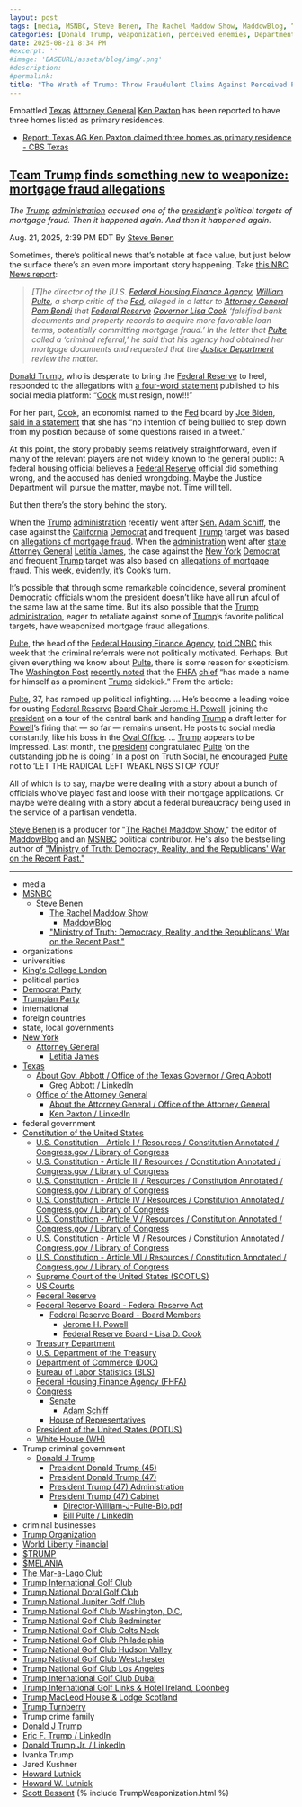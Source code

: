 ```yaml
---
layout: post
tags: [media, MSNBC, Steve Benen, The Rachel Maddow Show, MaddowBlog, “Ministry of Truth –  Democracy Reality and the Republicans’ War on the Recent Past.”, organizations, universities, King’s College London, political parties, Democrat Party, Trumpian Party, international, foreign countries, state local governments, New York, Attorney General, Letitia James, Texas, About Gov. Abbott / Office of the Texas Governor / Greg Abbott, Greg Abbott / LinkedIn, Office of the Attorney General, About the Attorney General / Office of the Attorney General, Ken Paxton / LinkedIn, federal government, Constitution of the United States, U.S. Constitution - Article I / Resources / Constitution Annotated / Congress.gov / Library of Congress, U.S. Constitution - Article II / Resources / Constitution Annotated / Congress.gov / Library of Congress, U.S. Constitution - Article III / Resources / Constitution Annotated / Congress.gov / Library of Congress, U.S. Constitution - Article IV / Resources / Constitution Annotated / Congress.gov / Library of Congress, U.S. Constitution - Article V / Resources / Constitution Annotated / Congress.gov / Library of Congress, U.S. Constitution - Article VI / Resources / Constitution Annotated / Congress.gov / Library of Congress, U.S. Constitution - Article VII / Resources / Constitution Annotated / Congress.gov / Library of Congress, Supreme Court of the United States (SCOTUS), US Courts, Federal Reserve, Federal Reserve Board - Federal Reserve Act, Federal Reserve Board - Board Members, Jerome H. Powell, Federal Reserve Board - Lisa D. Cook, Treasury Department, U.S. Department of the Treasury, Department of Commerce (DOC), Bureau of Labor Statistics (BLS), Federal Housing Finance Agency (FHFA), Congress, Senate, Adam Schiff, House of Representatives, President of the United States (POTUS), White House (WH), Trump criminal government, Donald J Trump, President Donald Trump (45), President Donald Trump (47), President Trump (47) Administration, President Trump (47) Cabinet, Director-William-J-Pulte-Bio.pdf, Bill Pulte / LinkedIn, criminal businesses, Trump Organization, World Liberty Financial, $TRUMP, $MELANIA, The Mar-a-Lago Club, Trump International Golf Club, Trump National Doral Golf Club, Trump National Jupiter Golf Club, Trump National Golf Club Washington D.C., Trump National Golf Club Bedminster, Trump National Golf Club Colts Neck, Trump National Golf Club Philadelphia, Trump National Golf Club Hudson Valley, Trump National Golf Club Westchester, Trump National Golf Club Los Angeles, Trump International Golf Club Dubai, Trump International Golf Links & Hotel Ireland Doonbeg, Trump MacLeod House & Lodge Scotland, Trump Turnberry, Trump crime family, Donald J Trump, Eric F. Trump / LinkedIn, Donald Trump Jr. / LinkedIn, Ivanka Trump, Jared Kushner, Howard Lutnick, Howard W. Lutnick, Scott Bessent]
categories: [Donald Trump, weaponization, perceived enemies, Department of Justice (DOJ), Pam Bondi, Federal Housing Finance Agency (FHFA), Bill Pulte]
date: 2025-08-21 8:34 PM
#excerpt: ''
#image: 'BASEURL/assets/blog/img/.png'
#description:
#permalink:
title: "The Wrath of Trump: Throw Fraudulent Claims Against Perceived Political Enemies"
---
```


Embattled [Texas](https://www.texas.gov/) [Attorney General](https://www.texasattorneygeneral.gov/) [Ken Paxton](https://www.texasattorneygeneral.gov/about-office) has been reported to have three homes listed as primary residences. 

- [Report: Texas AG Ken Paxton claimed three homes as primary residence - CBS Texas](https://www.cbsnews.com/texas/news/ken-angela-paxton-mortgage-primary-residence-homestead-exemption/)

## [Team Trump finds something new to weaponize: mortgage fraud allegations](https://www.msnbc.com/rachel-maddow-show/maddowblog/team-trump-finds-something-new-weaponize-mortgage-fraud-allegations-rcna226381)

*The [Trump](https://www.donaldjtrump.com/) [administration](https://www.whitehouse.gov/administration/) accused one of the [president](https://www.whitehouse.gov/)’s political targets of mortgage fraud. Then it happened again. And then it happened again.*

Aug. 21, 2025, 2:39 PM EDT
By [Steve Benen](https://www.msnbc.com/author/steve-benen-ncpn433601)

Sometimes, there’s political news that’s notable at face value, but just below the surface there’s an even more important story happening. Take [this NBC News report](https://www.nbcnews.com/business/economy/trump-lisa-cook-federal-reserve-feud-flares-up-rcna226049):

> *[T]he director of the [U.S. [Federal Housing Finance Agency](https://www.fhfa.gov/), [William Pulte](https://www.fhfa.gov/about/leadership/william-j-pulte), a sharp critic of the [Fed](https://www.federalreserve.gov/), alleged in a letter to [Attorney General](https://www.justice.gov/) [Pam Bondi](https://www.justice.gov/ag/staff-profile/meet-attorney-general/) that [Federal Reserve](https://www.federalreserve.gov/) [Governor Lisa Cook](https://www.federalreserve.gov/aboutthefed/bios/board/cook.htm) ‘falsified bank documents and property records to acquire more favorable loan terms, potentially committing mortgage fraud.’ In the letter that [Pulte](https://www.fhfa.gov/about/leadership/william-j-pulte) called a ‘criminal referral,’ he said that his agency had obtained her mortgage documents and requested that the [Justice Department](https://www.justice.gov/) review the matter.*

[Donald Trump](https://www.donaldjtrump.com/), who is desperate to bring the [Federal Reserve](https://www.federalreserve.gov/) to heel, responded to the allegations with [a four-word statement](https://truthsocial.com/@realDonaldTrump](https://www.donaldjtrump.com/)/115061104213677946) published to his social media platform: “[Cook](https://www.federalreserve.gov/aboutthefed/bios/board/cook.htm) must resign, now!!!”

For her part, [Cook](https://www.federalreserve.gov/aboutthefed/bios/board/cook.htm), an economist named to the [Fed](https://www.federalreserve.gov/) board by [Joe Biden](https://bidenwhitehouse.archives.gov/), [said in a statement](https://www.nbcnews.com/politics/trump-administration/live-blog/trump-russia-ukraine-texas-redistricting-dc-israel-gaza-live-updates-rcna225398/rcrd86836?canonicalCard=true) that she has “no intention of being bullied to step down from my position because of some questions raised in a tweet.”

At this point, the story probably seems relatively straightforward, even if many of the relevant players are not widely known to the general public: A federal housing official believes a [Federal Reserve](https://www.federalreserve.gov/) official did something wrong, and the accused has denied wrongdoing. Maybe the Justice Department will pursue the matter, maybe not. Time will tell.

But then there’s the story behind the story.

When the [Trump](https://www.donaldjtrump.com/) [administration](https://www.whitehouse.gov/administration/) recently went after [Sen.](https://www.senate.gov/) [Adam Schiff](https://www.schiff.senate.gov/), the case against the [California](https://www.ca.gov/) [Democrat](https://www.democrats.org/) and frequent [Trump](https://www.donaldjtrump.com/) target was based on [allegations of mortgage fraud](https://www.msnbc.com/rachel-maddow-show/maddowblog/adam-schiff-donald-trump-mortgage-fraud-claim-rcna220584). When the [administration](https://www.whitehouse.gov/administration/) went after [state Attorney General](https://ag.ny.gov/) [Letitia James](https://ag.ny.gov/about/meet-letitia-james), the case against the [New York](https://www.ny.gov/) [Democrat](https://www.democrats.org/) and frequent [Trump](https://www.donaldjtrump.com/) target was also based on [allegations of mortgage fraud](https://www.nbcnews.com/politics/justice-department/doj-opens-investigation-new-york-ags-office-brought-fraud-case-trump-rcna223731). This week, evidently, it’s [Cook](https://www.federalreserve.gov/aboutthefed/bios/board/cook.htm)’s turn.

It’s possible that through some remarkable coincidence, several prominent [Democratic](https://www.democrats.org/) officials whom the [president](https://www.whitehouse.gov/) doesn’t like have all run afoul of the same law at the same time. But it’s also possible that the [Trump](https://www.donaldjtrump.com/) [administration](https://www.whitehouse.gov/administration/), eager to retaliate against some of [Trump](https://www.donaldjtrump.com/)’s favorite political targets, have weaponized mortgage fraud allegations.

[Pulte](https://www.fhfa.gov/about/leadership/william-j-pulte), the head of the [Federal Housing Finance Agency](https://www.fhfa.gov/), [told CNBC](https://www.cnbc.com/video/2025/08/20/fhfa-director-bill-pulte-trump-should-fire-feds-cook-over-claims-of-mortgage-fraud.html) this week that the criminal referrals were not politically motivated. Perhaps. But given everything we know about [Pulte](https://www.fhfa.gov/about/leadership/william-j-pulte), there is some reason for skepticism. The [Washington Post](https://www.washingtonpost.com/) [recently noted](https://www.washingtonpost.com/business/2025/08/07/bill-pulte-trump-powell/) that the [FHFA](https://www.fhfa.gov/) [chief](https://www.fhfa.gov/about/leadership/william-j-pulte/) “has made a name for himself as a prominent [Trump](https://www.donaldjtrump.com/) sidekick.” From the article:

[Pulte](https://www.fhfa.gov/about/leadership/william-j-pulte), 37, has ramped up political infighting. ... He’s become a leading voice for ousting [Federal Reserve](https://www.federalreserve.gov/) [Board Chair Jerome H. Powell](https://www.federalreserve.gov/aboutthefed/bios/board/powell.htm), joining the [president](https://www.whitehouse.gov/) on a tour of the central bank and handing [Trump](https://www.donaldjtrump.com/) a draft letter for [Powell](https://www.federalreserve.gov/aboutthefed/bios/board/powell.htm)’s firing that — so far — remains unsent. He posts to social media constantly, like his boss in the [Oval Office](https://www.whitehouse.gov/). ... [Trump](https://www.donaldjtrump.com/) appears to be impressed. Last month, the [president](https://www.whitehouse.gov/) congratulated [Pulte](https://www.fhfa.gov/about/leadership/william-j-pulte) ‘on the outstanding job he is doing.’ In a post on Truth Social, he encouraged [Pulte](https://www.fhfa.gov/about/leadership/william-j-pulte) not to ‘LET THE RADICAL LEFT WEAKLINGS STOP YOU!’

All of which is to say, maybe we’re dealing with a story about a bunch of officials who’ve played fast and loose with their mortgage applications. Or maybe we’re dealing with a story about a federal bureaucracy being used in the service of a partisan vendetta.

[Steve Benen](https://www.msnbc.com/author/steve-benen-ncpn433601) is a producer for "[The Rachel Maddow Show](https://www.msnbc.com/rachel-maddow-show)," the editor of [MaddowBlog](https://www.msnbc.com/rachel-maddow-show) and an [MSNBC](https://www.msnbc.com/) political contributor. He's also the bestselling author of ["Ministry of Truth: Democracy, Reality, and the Republicans' War on the Recent Past."](https://www.harpercollins.com/products/ministry-of-truth-steve-benen)

----
- media
- [MSNBC](https://www.msnbc.com/)
    - Steve Benen
        - [The Rachel Maddow Show](https://www.msnbc.com/rachel-maddow-show)
            - [MaddowBlog](https://www.msnbc.com/rachel-maddow-show) 
        - ["Ministry of Truth: Democracy, Reality, and the Republicans' War on the Recent Past."](https://www.harpercollins.com/products/ministry-of-truth-steve-benen)
- organizations 
- universities 
- [King's College London](https://www.kcl.ac.uk/index)
- political parties 
- [Democrat Party](https://www.democrats.org/)
- [Trumpian Party](https://www.gop.com/)
- international 
- foreign countries
- state, local governments 
- [New York](https://www.ny.gov/)
    - [Attorney General](https://ag.ny.gov/)
        - [Letitia James](https://ag.ny.gov/about/meet-letitia-james)
- [Texas](https://www.texas.gov/)
    - [About Gov. Abbott / Office of the Texas Governor / Greg Abbott](https://gov.texas.gov/governor-abbott)
        - [Greg Abbott / LinkedIn](https://www.linkedin.com/in/gregabbotttx/)
    - [Office of the Attorney General](https://www.texasattorneygeneral.gov/)
        - [About the Attorney General / Office of the Attorney General](https://www.texasattorneygeneral.gov/about-office)
        - [Ken Paxton / LinkedIn](https://www.linkedin.com/in/ken-paxton-854b2a13/)
- federal government 
- [Constitution of the United States](https://constitution.congress.gov/)
    - [U.S. Constitution - Article I / Resources / Constitution Annotated / Congress.gov / Library of Congress](https://constitution.congress.gov/constitution/article-1/)
    - [U.S. Constitution - Article II / Resources / Constitution Annotated / Congress.gov / Library of Congress](https://constitution.congress.gov/constitution/article-2/)
    - [U.S. Constitution - Article III / Resources / Constitution Annotated / Congress.gov / Library of Congress](https://constitution.congress.gov/constitution/article-3/)
    - [U.S. Constitution - Article IV / Resources / Constitution Annotated / Congress.gov / Library of Congress](https://constitution.congress.gov/constitution/article-4/)
    - [U.S. Constitution - Article V / Resources / Constitution Annotated / Congress.gov / Library of Congress](https://constitution.congress.gov/constitution/article-5/)
    - [U.S. Constitution - Article VI / Resources / Constitution Annotated / Congress.gov / Library of Congress](https://constitution.congress.gov/constitution/article-6/)
    - [U.S. Constitution - Article VII / Resources / Constitution Annotated / Congress.gov / Library of Congress](https://constitution.congress.gov/constitution/article-7/)
    - [Supreme Court of the United States (SCOTUS)](https://www.supremecourt.gov/)
    - [US Courts](https://www.uscourts.gov/)
    - [Federal Reserve](https;//www.federalreserve.gov/)
    - [Federal Reserve Board - Federal Reserve Act](https://www.federalreserve.gov/aboutthefed/fract.htm)
        - [Federal Reserve Board - Board Members](https://www.federalreserve.gov/aboutthefed/bios/board/default.htm)
            - [Jerome H. Powell](https://www.federalreserve.gov/aboutthefed/bios/board/powell.htm)
            - [Federal Reserve Board - Lisa D. Cook](https://www.federalreserve.gov/aboutthefed/bios/board/cook.htm)
    - [Treasury Department](https://home.treasury.gov/)
    - [U.S. Department of the Treasury](https://home.treasury.gov/)
    - [Department of Commerce (DOC)](https://www.commerce.gov/)
    - [Bureau of Labor Statistics (BLS)](https://www.bls.gov/)
    - [Federal Housing Finance Agency (FHFA)](https://www.fhfa.gov/)
    - [Congress](https://www.congress.gov/)
        - [Senate](https://www.senate.gov/)
            - [Adam Schiff](https://www.schiff.senate.gov/)
        - [House of Representatives](https://www.house.gov/)
    - [President of the United States (POTUS)](https://www.whitehouse.gov/)
    - [White House (WH)](https://www.whitehouse.gov/)
- Trump criminal government 
    - [Donald J Trump](https://www.donaldjtrump.com/)
         - [President Donald Trump (45)](https://trumpwhitehouse.archives.gov/)
        - [President Donald Trump (47)](https://www.whitehouse.gov/administration/donald-j-trump/)
        - [President Trump (47) Administration](https://www.whitehouse.gov/administration/)
        - [President Trump (47) Cabinet](https://www.whitehouse.gov/administration/the-cabinet/)
            - [Director-William-J-Pulte-Bio.pdf](https://www.fhfa.gov/about/leadership/william-j-pulte)
            - [Bill Pulte / LinkedIn](https://www.linkedin.com/in/pulte/)
- criminal businesses
- [Trump Organization](https://www.trump.com/)
- [World Liberty Financial](https://www.worldlibertyfinancial.com/)
- [$TRUMP](https://gettrumpmemes.com/)
- [$MELANIA](https://melaniameme.com/)
- [The Mar-a-Lago Club](https://www.maralagoclub.com/) 
- [Trump International Golf Club](https://www.trumpinternationalpalmbeaches.com/) 
- [Trump National Doral Golf Club](https://www.trumpgolfdoral.com/) 
- [Trump National Jupiter Golf Club](https://www.trumpnationaljupiter.com/) 
- [Trump National Golf Club Washington, D.C.](https://www.trumpnationaldc.com/)
- [Trump National Golf Club Bedminster](https://www.trumpnationalbedminster.com/) 
- [Trump National Golf Club Colts Neck](https://www.trumpcoltsneck.com/) 
- [Trump National Golf Club Philadelphia](https://www.trumpnationalphiladelphia.com/) 
- [Trump National Golf Club Hudson Valley](https://www.trumpnationalhudsonvalley.com/) 
- [Trump National Golf Club Westchester](https://www.trumpnationalwestchester.com/) 
- [Trump National Golf Club Los Angeles](https://www.trumpnationallosangeles.com/) 
- [Trump International Golf Club Dubai](https://www.trumpgolfdubai.com/) 
- [Trump International Golf Links & Hotel Ireland, Doonbeg](https://www.trumpgolfireland.com/) 
- [Trump MacLeod House & Lodge Scotland](https://www.trumphotels.com/macleod-house)
- [Trump Turnberry](https://www.turnberry.co.uk/)
- Trump crime family
- [Donald J Trump](https://www.donaldjtrump.com/)
- [Eric F. Trump / LinkedIn](https://www.linkedin.com/in/erictrump/)
- [Donald Trump Jr. / LinkedIn](https://www.linkedin.com/in/donald-trump-jr-4454b862/)
- Ivanka Trump
- Jared Kushner
- [Howard Lutnick](https://www.commerce.gov/about/leadership/howard-lutnick)
- [Howard W. Lutnick](https://www.linkedin.com/in/howardwlutnick/)
- [Scott Bessent](https://home.treasury.gov/about/general-information/officials/scott-bessent)
{% include TrumpWeaponization.html %}
